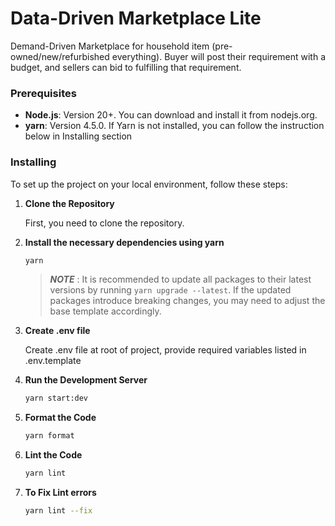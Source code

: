 # Data-Driven Marketplace Lite

Demand-Driven Marketplace for household item (pre-owned/new/refurbished everything). Buyer will post their requirement with a budget, and sellers can bid to fulfilling that requirement.

### Prerequisites

- **Node.js**: Version 20+. You can download and install it from nodejs.org.
- **yarn**: Version 4.5.0. If Yarn is not installed, you can follow the instruction below in Installing section

### Installing

To set up the project on your local environment, follow these steps:

1. **Clone the Repository**

   First, you need to clone the repository.

2. **Install the necessary dependencies using yarn**

   ```bash
   yarn
   ```

   > **_NOTE_** : It is recommended to update all packages to their latest versions by running `yarn upgrade --latest`. If the updated packages introduce breaking changes, you may need to adjust the base template accordingly.

3. **Create .env file**

   Create .env file at root of project, provide required variables listed in .env.template

4. **Run the Development Server**

   ```bash
   yarn start:dev
   ```

5. **Format the Code**

   ```bash
   yarn format
   ```

6. **Lint the Code**

   ```bash
   yarn lint
   ```

7. **To Fix Lint errors**

   ```bash
   yarn lint --fix
   ```
